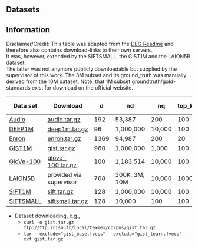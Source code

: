 ## Datasets

## Information

Disclaimer/Credit: This table was adapted from the [DEG Readme](https://github.com/Visual-Computing/DynamicExplorationGraph/blob/main/readme.md) and therefore also contains download-links to their own servers.   
It was, however, extended by the SIFTSMALL, the GIST1M and the LAION5B dataset.  
The latter was not anymore publicly downloadable but supplied by the supervisor of this work. The 3M subset and its ground_truth was manually derived from the 10M dataset. Note, that 1M subset groundtruth/gold-standards exist for download on the official website.

| Data set | Download | d | nd | nq | top_k | LID | File-Format |
|-|-|-|-|-|-|-|-|
| [Audio](https://www.cs.princeton.edu/cass/)| [audio.tar.gz](https://static.visual-computing.com/paper/DEG/audio.tar.gz) | 192 | 53,387 | 200 | 100 | 5.6 | fvecs |
| [DEEP1M](https://ieeexplore.ieee.org/document/7780595)  | [deep1m.tar.gz](https://static.visual-computing.com/paper/DEG/deep1m.tar.gz) | 96 | 1,000,000 | 10,000 | 100 | 15.5 | fvecs |
| [Enron](https://www.cs.cmu.edu/~enron/) | [enron.tar.gz](https://static.visual-computing.com/paper/DEG/enron.tar.gz) | 1369 | 94,987 | 200 | 20 | 11.7 | fvecs |
| [GIST1M](http://corpus-texmex.irisa.fr/) | [gist.tar.gz](ftp://ftp.irisa.fr/local/texmex/corpus/gist.tar.gz) | 960 | 1,000,000 | 1,000 | 100 | / | fvecs |
| [GloVe-100](https://nlp.stanford.edu/projects/glove/) | [glove-100.tar.gz](https://static.visual-computing.com/paper/DEG/glove-100.tar.gz) | 100 | 1,183,514 | 10,000 | 100 | 21.7 | fvecs |
| [LAION5B](https://sisap-challenges.github.io/2024/datasets/) | provided via supervisor | 768 | 300K, 3M, 10M | 10,000 | 1000 | / | HDF5 |
| [SIFT1M](http://corpus-texmex.irisa.fr/) | [sift.tar.gz](https://static.visual-computing.com/paper/DEG/sift.tar.gz) | 128 | 1,000,000 | 10,000 | 100 | 9.2 | fvecs |
| [SIFTSMALL](http://corpus-texmex.irisa.fr/) | [siftsmall.tar.gz](ftp://ftp.irisa.fr/local/texmex/corpus/siftsmall.tar.gz) | 128 | 10,000 | 100 | 100| / | fvecs |


- Dataset downloading, e.g.,
    - `curl -o gist.tar.gz ftp://ftp.irisa.fr/local/texmex/corpus/gist.tar.gz`
    - `tar --exclude="gist_base.fvecs" --exclude="gist_learn.fvecs" -xvf gist.tar.gz`
